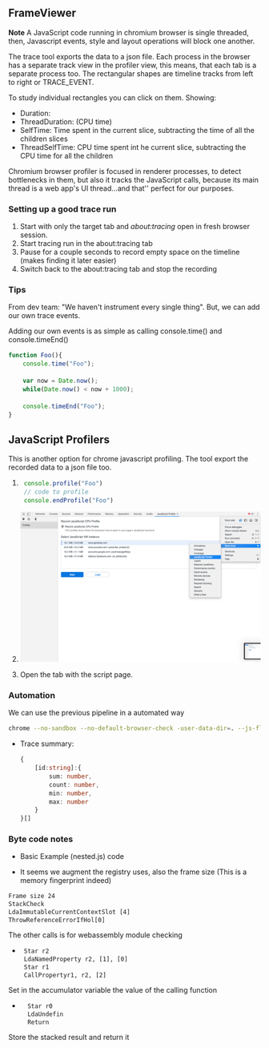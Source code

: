 ## FrameViewer

**Note** A JavaScript code running in chromium browser is single threaded, then, Javascript events, style and layout operations will block one another. 

The trace tool exports the data to a json file. Each process in the browser has a separate track view in the profiler view, this means, that each tab is a separate process too. The rectangular shapes are timeline tracks from left to right or TRACE_EVENT.

To study individual rectangles you can click on them. Showing:
 - Duration: 
 - ThreadDuration: (CPU time)
 - SelfTime: Time spent in the current slice, subtracting the time of all the children slices
 - ThreadSelfTime: CPU time spent int he current slice, subtracting the CPU time for all the children


Chromium browser profiler is focused in renderer processes, to detect bottlenecks in them, but also it tracks the JavaScript calls, because its main thread is a web app's UI thread...and that'' perfect for our purposes.


### Setting up a good trace run

1. Start with only the target tab and *about:tracing* open in fresh browser session.
2. Start tracing run in the about:tracing tab
3. Pause for a couple seconds to record empty space on the timeline (makes finding it later easier)
4. Switch back to the about:tracing tab and stop the recording

### Tips

From dev team: "We haven't instrument every single thing". But, we can add our own trace events.

Adding our own events is as simple as calling console.time() and console.timeEnd()

```js
function Foo(){
    console.time("Foo");

    var now = Date.now();
    while(Date.now() < now + 1000);

    console.timeEnd("Foo");
}
```


## JavaScript Profilers

This is another option for chrome javascript profiling. The tool export the recorded data to a json file too. 


1. ```js
    console.profile("Foo")
    // code to profile
    console.endProfile("Foo")
    ```

2. ![Enable javsacript profiler](imgs/enable.png)

3. Open the tab with the script page.

### Automation

We can use the previous pipeline in a automated way

```bash
chrome --no-sandbox --no-default-browser-check -user-data-dir=. --js-flags="--prof --log-timer-events --print-bytecode"  mail.google.com & sleep 10; kill $!
```


- Trace summary:
    ```ts
    {
        [id:string]:{
            sum: number,
            count: number,
            min: number,
            max: number
        }
    }[]
    ```


### Byte code notes

- Basic Example (nested.js) code

- It seems we augment the registry uses, also the frame size (This is a memory fingerprint indeed)
```Register count 3
Frame size 24
StackCheck
LdaImmutableCurrentContextSlot [4]
ThrowReferenceErrorIfHol[0]
```

The other calls is for webassembly module checking
-  ```
    Star r2
    LdaNamedProperty r2, [1], [0]
    Star r1
    CallPropertyr1, r2, [2]
    ```
Set in the accumulator variable the value of the calling function

- ```
    Star r0
    LdaUndefin
    Return
    ```
Store the stacked result and return it

